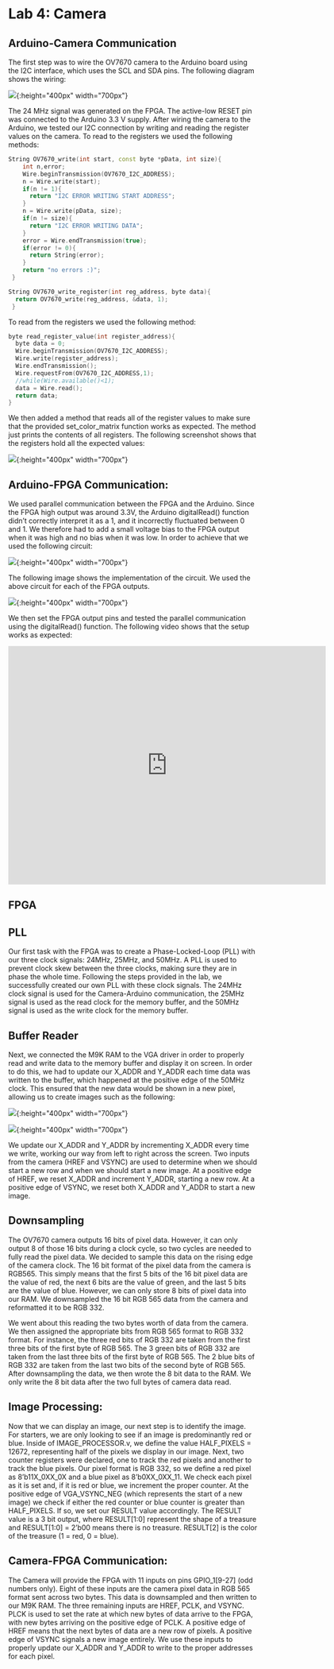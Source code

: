 # Lab 4: Camera

## Arduino-Camera Communication
The first step was to wire the OV7670 camera to the Arduino board using the I2C interface, which uses the SCL and SDA pins. The following diagram shows the wiring:

![](images/lab4/I2C.JPG){:height="400px" width="700px"}

The 24 MHz signal was generated on the FPGA. The active-low RESET pin was connected to the Arduino 3.3 V supply. After wiring the camera to the Arduino, we tested our I2C connection by writing and reading the register values on the camera. To read to the registers we used the following methods:

```cpp
String OV7670_write(int start, const byte *pData, int size){
    int n,error;
    Wire.beginTransmission(OV7670_I2C_ADDRESS);
    n = Wire.write(start);
    if(n != 1){
      return "I2C ERROR WRITING START ADDRESS";   
    }
    n = Wire.write(pData, size);
    if(n != size){
      return "I2C ERROR WRITING DATA";
    }
    error = Wire.endTransmission(true);
    if(error != 0){
      return String(error);
    }
    return "no errors :)";
 }

```

```cpp
String OV7670_write_register(int reg_address, byte data){
  return OV7670_write(reg_address, &data, 1);
 }
```

To read from the registers we used the following method: 
```cpp
byte read_register_value(int register_address){
  byte data = 0;
  Wire.beginTransmission(OV7670_I2C_ADDRESS);
  Wire.write(register_address);
  Wire.endTransmission();
  Wire.requestFrom(OV7670_I2C_ADDRESS,1);
  //while(Wire.available()<1);
  data = Wire.read();
  return data;
}
```
We then added a method that reads all of the register values to make sure that the provided set_color_matrix function works as expected. The method just prints the contents of all registers. The following screenshot shows that the registers hold all the expected values:

![](images/lab4/registerContents.JPG){:height="400px" width="700px"}

## Arduino-FPGA Communication:
We used parallel communication between the FPGA and the Arduino. Since the FPGA high output was around 3.3V, the Arduino digitalRead() function didn’t correctly interpret it as a 1, and it incorrectly fluctuated between 0 and 1. We therefore had to add a small voltage bias to the FPGA output when it was high and no bias when it was low. In order to achieve that we used the following circuit:


![](images/lab4/vbiasDiagram.JPG){:height="400px" width="700px"}

The following image shows the implementation of the circuit. We used the above circuit for each of the FPGA outputs.

![](images/lab4/vbiasCircuit.JPG){:height="400px" width="700px"}

We then set the FPGA output pins and tested the parallel communication using the digitalRead() function. The following video shows that the setup works as expected: 

<iframe width="640" height="480" src="https://www.youtube.com/embed/E_XYIcS4w9k" frameborder="0" allowfullscreen></iframe>

## FPGA

## PLL
Our first task with the FPGA was to create a Phase-Locked-Loop (PLL) with our three clock signals: 24MHz, 25MHz, and 50MHz. A PLL is used to prevent clock skew between the three clocks, making sure they are in phase the whole time. Following the steps provided in the lab, we successfully created our own PLL with these clock signals. The 24MHz clock signal is used for the Camera-Arduino communication, the 25MHz signal is used as the read clock for the memory buffer, and the 50MHz signal is used as the write clock for the memory buffer.

## Buffer Reader
Next, we connected the M9K RAM to the VGA driver in order to properly read and write data to the memory buffer and display it on screen. In order to do this, we had to update our X_ADDR and Y_ADDR each time data was written to the buffer, which happened at the positive edge of the 50MHz clock. This ensured that the new data would be shown in a new pixel, allowing us to create images such as the following:


![](images/lab4/diagonalPic.JPG){:height="400px" width="700px"}

![](images/lab4/flagPic.JPG){:height="400px" width="700px"}

We update our X_ADDR and Y_ADDR by incrementing X_ADDR every time we write, working our way from left to right across the screen. Two inputs from the camera (HREF and VSYNC) are used to determine when we should start a new row and when we should start a new image. At a positive edge of HREF, we reset X_ADDR and increment Y_ADDR, starting a new row. At a positive edge of VSYNC, we reset both X_ADDR and Y_ADDR to start a new image.

## Downsampling
The OV7670 camera outputs 16 bits of pixel data. However, it can only output 8 of those 16 bits during a clock cycle, so two cycles are needed to fully read the pixel data. We decided to sample this data on the rising edge of the camera clock. The 16 bit format of the pixel data from the camera is RGB565. This simply means that the first 5 bits of the 16 bit pixel data are the value of red, the next 6 bits are the value of green, and the last 5 bits are the value of blue. However, we can only store 8 bits of pixel data into our RAM. We downsampled the 16 bit RGB 565 data from the camera and reformatted it to be RGB 332.

We went about this reading the two bytes worth of data from the camera. We then assigned the appropriate bits from RGB 565 format to RGB 332 format. For instance, the three red bits of RGB 332 are taken from the first three bits of the first byte of RGB 565. The 3 green bits of RGB 332 are taken from the last three bits of the first byte of RGB 565. The 2 blue bits of RGB 332 are taken from the last two bits of the second byte of RGB 565. After downsampling the data, we then wrote the 8 bit data to the RAM. We only write the 8 bit data after the two full bytes of camera data read.


## Image Processing:
Now that we can display an image, our next step is to identify the image. For starters, we are only looking to see if an image is predominantly red or blue. Inside of IMAGE_PROCESSOR.v, we define the value HALF_PIXELS = 12672, representing half of the pixels we display in our image. Next, two counter registers were declared, one to track the red pixels and another to track the blue pixels. Our pixel format is RGB 332, so we define a red pixel as 8’b11X_0XX_0X and a blue pixel as 8’b0XX_0XX_11. We check each pixel as it is set and, if it is red or blue, we increment the proper counter. At the positive edge of VGA_VSYNC_NEG (which represents the start of a new image) we check if either the red counter or blue counter is greater than HALF_PIXELS. If so, we set our RESULT value accordingly. The RESULT value is a 3 bit output, where RESULT[1:0] represent the shape of a treasure and RESULT[1:0] = 2’b00 means there is no treasure. RESULT[2] is the color of the treasure (1 = red, 0 = blue). 

## Camera-FPGA Communication:
The Camera will provide the FPGA with 11 inputs on pins GPIO_1[9-27]  (odd numbers only). Eight of these inputs are the camera pixel data in RGB 565 format sent across two bytes. This data is downsampled and then written to our M9K RAM. The three remaining inputs are HREF, PCLK, and VSYNC. PLCK is used to set the rate at which new bytes of data arrive to the FPGA, with new bytes arriving on the positive edge of PCLK. A positive edge of HREF means that the next bytes of data are a new row of pixels. A positive edge of VSYNC signals a new image entirely. We use these inputs to properly update our X_ADDR and Y_ADDR to write to the proper addresses for each pixel.
